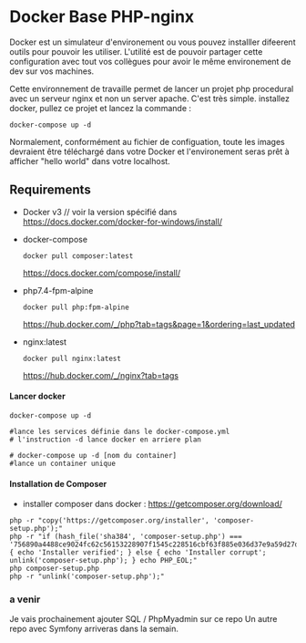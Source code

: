 
# Docker Base PHP-nginx

Docker est un simulateur d'environement ou vous pouvez installler difeerent outils pour pouvoir les utiliser.
L'utilité est de pouvoir partager cette configuration avec tout vos collègues pour avoir le même environement de dev sur vos machines. 

Cette environnement de travaille permet de lancer un projet php procedural avec un serveur nginx et non un server apache.
C'est très simple. installez docker, pullez ce projet et lancez la commande : 
  ```shell
  docker-compose up -d 
  ```
  Normalement, conformément au fichier de configuation, toute les images devraient être téléchargé dans votre Docker et l'environement seras prêt à afficher "hello world" dans votre localhost.

## Requirements

- Docker v3 // voir la version spécifié dans 
  https://docs.docker.com/docker-for-windows/install/
- docker-compose
  ```shell
  docker pull composer:latest
   ```
  https://docs.docker.com/compose/install/
  
- php7.4-fpm-alpine
  ```shell
  docker pull php:fpm-alpine
  ```
  https://hub.docker.com/_/php?tab=tags&page=1&ordering=last_updated
  
- nginx:latest
  ```shell
  docker pull nginx:latest
  ```
  https://hub.docker.com/_/nginx?tab=tags

#### Lancer docker

```shell
docker-compose up -d 

#lance les services définie dans le docker-compose.yml
# l'instruction -d lance docker en arriere plan 

# docker-compose up -d [nom du container]
#lance un container unique 
```
#### Installation de Composer
- installer composer  dans docker : https://getcomposer.org/download/

```shell
php -r "copy('https://getcomposer.org/installer', 'composer-setup.php');"
php -r "if (hash_file('sha384', 'composer-setup.php') === '756890a4488ce9024fc62c56153228907f1545c228516cbf63f885e036d37e9a59d27d63f46af1d4d07ee0f76181c7d3') { echo 'Installer verified'; } else { echo 'Installer corrupt'; unlink('composer-setup.php'); } echo PHP_EOL;"
php composer-setup.php
php -r "unlink('composer-setup.php');"
```

### a venir

Je vais prochainement ajouter SQL / PhpMyadmin sur ce repo
Un autre repo avec Symfony arriveras dans la semain.
